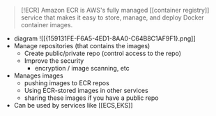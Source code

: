 >[!ECR]
>Amazon ECR is AWS's fully managed [[container registry]] service that makes it easy to store, manage, and deploy Docker container images.

- diagram
	![[{159131FE-F6A5-4ED1-8AA0-C64B8C1AF9F1}.png]]
- Manage repositories (that contains the images)
	- Create public/private repo (control access to the repo)
	- Improve the security
		- encryption / image scanning, etc
- Manages images
	- pushing images to ECR repos
	- Using ECR-stored images in other services
	- sharing these images if you have a public repo
- Can be used by services like [[ECS,EKS]]